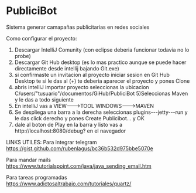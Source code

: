 # PubliciBot
Sistema generar camapañas publicitarias en redes sociales

Como configurar el proyecto:
1) Descargar IntelliJ Comunity (con eclipse deberia funcionar todavia no lo probe)
2) Descargar Git Hub desktop (es lo mas practico aunque se puede hacer directamente desde intellij bajando Git.exe)
3) si confirmaste un invitacion al proyecto iniciar sesion en Git Hub Desktop te si le das al (+) te deberia aparecer el proyecto y pones Clone
4) abris intelliJ importar proyecto seleccionas la ubicacion C/users/"tusuario"/documentos/GiHub/PubliciBot
5)Seleccionas Maven y le das a todo siguiente
6) En intelliJ vas a VIEW--->TOOL WINDOWS--->MAVEN
7) Se despliega una barra a la derecha seleccionas plugins---jetty---run y le das click derecho y pones Create Publicibot... y OK
8) dale al boton de Play en la barra y listo vas a http://localhost:8080/debug? en el navegador







LINKS UTILES:
Para integrar telegram
https://gist.github.com/rubenlagus/bc36b532d975bbe5070e

Para mandar mails
https://www.tutorialspoint.com/java/java_sending_email.htm

Para tareas programadas
https://www.adictosaltrabajo.com/tutoriales/quartz/

